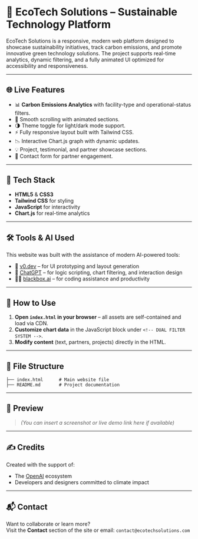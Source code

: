 
# 🌿 EcoTech Solutions – Sustainable Technology Platform

EcoTech Solutions is a responsive, modern web platform designed to showcase sustainability initiatives, track carbon emissions, and promote innovative green technology solutions. The project supports real-time analytics, dynamic filtering, and a fully animated UI optimized for accessibility and responsiveness.

---

## 🌐 Live Features

- 📊 **Carbon Emissions Analytics** with facility-type and operational-status filters.
- 🧭 Smooth scrolling with animated sections.
- 🌗 Theme toggle for light/dark mode support.
- ⚡ Fully responsive layout built with Tailwind CSS.
- 📉 Interactive Chart.js graph with dynamic updates.
- 💡 Project, testimonial, and partner showcase sections.
- 📩 Contact form for partner engagement.

---

## 🧠 Tech Stack

- **HTML5** & **CSS3**  
- **Tailwind CSS** for styling  
- **JavaScript** for interactivity  
- **Chart.js** for real-time analytics

---

## 🛠 Tools & AI Used

This website was built with the assistance of modern AI-powered tools:

- 🤖 [v0.dev](https://v0.dev) – for UI prototyping and layout generation  
- 🧠 [ChatGPT](https://chat.openai.com) – for logic scripting, chart filtering, and interaction design  
- 👨‍💻 [blackbox.ai](https://www.blackbox.ai) – for coding assistance and productivity

---

## 🚀 How to Use

1. **Open `index.html` in your browser** – all assets are self-contained and load via CDN.
2. **Customize chart data** in the JavaScript block under `<!-- DUAL FILTER SYSTEM -->`.
3. **Modify content** (text, partners, projects) directly in the HTML.

---

## 📁 File Structure

```
├── index.html      # Main website file
├── README.md       # Project documentation
```

---

## 📸 Preview

> *(You can insert a screenshot or live demo link here if available)*

---

## ✍️ Credits

Created with the support of:
- The [OpenAI](https://openai.com) ecosystem
- Developers and designers committed to climate impact

---

## 📬 Contact

Want to collaborate or learn more?  
Visit the **Contact** section of the site or email: `contact@ecotechsolutions.com`
